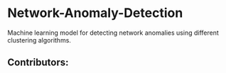 # Network-Anomaly-Detection
Machine learning model for detecting network anomalies using different clustering algorithms.
## Contributors:

